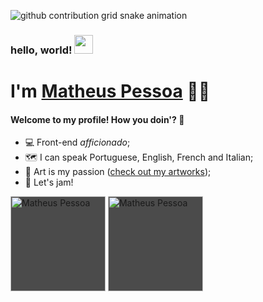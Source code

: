 ![github contribution grid snake animation](https://raw.githubusercontent.com/matt-pessoa/blob/output/github-contribution-grid-snake.svg)

### hello, world! <img src="https://raw.githubusercontent.com/MartinHeinz/MartinHeinz/master/wave.gif" width="30px">
# I'm <a href = "https://matt-pessoa.github.io/" target="_blank"> Matheus Pessoa</a> 👨‍💻

#### Welcome to my profile! How you doin'? 🤝
- 💻 Front-end <em>afficionado</em>;
- 🗺️ I can speak Portuguese, English, French and Italian;
- 🎨 Art is my passion ([check out my artworks](https://instagram.com/mattabacate));
- 🎹 Let's jam!

<p align="left">
  <img height="152em"
       src="https://github-readme-stats.vercel.app/api?username=matt-pessoa&show_icons=true"
       alt="Matheus Pessoa" 
       style="background: rgb(0, 0, 0) transparent; background: rgba(0, 0, 0, 0.7);">
  <img height="152em"
       src="https://github-readme-stats.vercel.app/api/top-langs/?username=matt-pessoa&layout=compact" 
       alt="Matheus Pessoa"
       style="background: rgb(0, 0, 0) transparent; background: rgba(0, 0, 0, 0.7);" />
</p>
